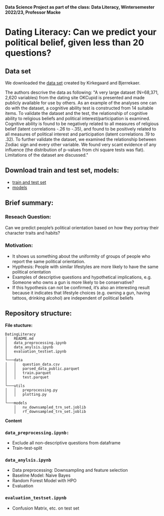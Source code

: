 **Data Science Project as part of the class: Data Literacy, Wintersemester 2022/23, Professor Macke**


# Dating Literacy: Can we predict your political belief, given less than 20 questions?

## Data set
We downloaded the [data set](https://figshare.com/articles/dataset/OKCupid_Datasets/14987388) created by Kirkegaard and Bjerrekaer. 

The authors descrive the data as following:
"A very large dataset (N=68,371, 2,620 variables) from the dating site OKCupid is presented and made publicly available for use by others. As an example of the analyses one can do with the dataset, a cognitive ability test is constructed from 14 suitable items. To validate the dataset and the test, the relationship of cognitive ability to religious beliefs and political interest/participation is examined. Cognitive ability is found to be negatively related to all measures of religious belief (latent correlations -.26 to -.35), and found to be positively related to all measures of political interest and participation (latent correlations .19 to .32). To further validate the dataset, we examined the relationship between Zodiac sign and every other variable. We found very scant evidence of any influence (the distribution of p-values from chi square tests was flat). Limitations of the dataset are discussed."
## Download train and test set, models:
- [train and test set](https://drive.google.com/drive/folders/1pZ6jPNWtLr2RAi1iwm26gblnHDpI_uMV?usp=sharing) 
- [models](https://drive.google.com/drive/folders/1u3ipZDnxT_vMRhLyDJa8J2YLnArXuxpv?usp=share_link)
## Brief summary:
### Reseach Question: 
Can we predict people’s political orientation based on how they portray their character traits and habits?
### Motivation:
- It shows us something about the uniformity of groups of people who report the same political orientation.
- Hypthesis: People with similar lifestyles are more likely to have the same political orientation
- Examples of descriptive questions and hypothetical implications, e.g. Someone who owns a gun is more likely to be conservative?
- If this hypothesis can not be confirmed, it’s also an interesting result because it indicates that lifestyle choices (e.g. owning a gun, having tattoos, drinking alcohol) are independent of political beliefs

## Repository structure:

**File stucture:**
```
DatingLiteracy
│   README.md
│   data_preprocessing.ipynb    
│   data_anylsis.ipynb
│   evaluation_testset.ipynb
│
└───data
│   │   question_data.csv
│   │   parsed_data_public.parquet
│   │   train.parquet
│   │   test.parquet
│ 
└───utils
│   │   preprocessing.py
│   │   plotting.py
│ 
└───models
    │   nv_downsampled_trn_set.joblib
    │   rf_downsampled_trn_set.joblib
```
**Content**
### ```data_preprocessing.ipynb:```
- Exclude all non-descriptive questions from dataframe
- Train-test-split
### ```data_anylsis.ipynb```
- Data preprocessing: Downsampling and feature selection
- Baseline Model: Naive Bayes
- Random Forest Model with HPO
- Evaluation 
### ```evaluation_testset.ipynb```
- Confusion Matrix, etc. on test set





